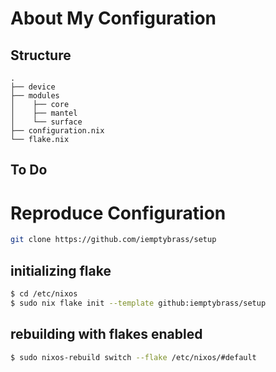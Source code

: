 # About My Configuration

## Structure

```
.
├── device                   
├── modules                  
│    ├── core
│    ├── mantel              
│    └── surface      
├── configuration.nix        
└── flake.nix               
```

## To Do 

# Reproduce Configuration

```bash
git clone https://github.com/iemptybrass/setup
```

## initializing flake

```bash
$ cd /etc/nixos
$ sudo nix flake init --template github:iemptybrass/setup
```

## rebuilding with flakes enabled

```bash
$ sudo nixos-rebuild switch --flake /etc/nixos/#default
```




